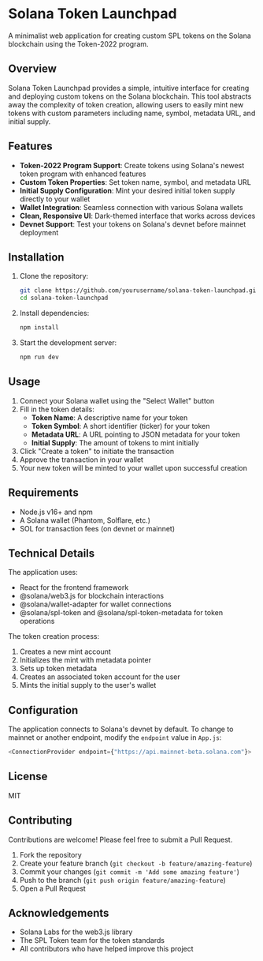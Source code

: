 # Solana Token Launchpad

A minimalist web application for creating custom SPL tokens on the Solana blockchain using the Token-2022 program.

## Overview

Solana Token Launchpad provides a simple, intuitive interface for creating and deploying custom tokens on the Solana blockchain. This tool abstracts away the complexity of token creation, allowing users to easily mint new tokens with custom parameters including name, symbol, metadata URL, and initial supply.

## Features

- **Token-2022 Program Support**: Create tokens using Solana's newest token program with enhanced features
- **Custom Token Properties**: Set token name, symbol, and metadata URL
- **Initial Supply Configuration**: Mint your desired initial token supply directly to your wallet
- **Wallet Integration**: Seamless connection with various Solana wallets
- **Clean, Responsive UI**: Dark-themed interface that works across devices
- **Devnet Support**: Test your tokens on Solana's devnet before mainnet deployment

## Installation

1. Clone the repository:
   ```bash
   git clone https://github.com/yourusername/solana-token-launchpad.git
   cd solana-token-launchpad
   ```

2. Install dependencies:
   ```bash
   npm install
   ```

3. Start the development server:
   ```bash
   npm run dev
   ```

## Usage

1. Connect your Solana wallet using the "Select Wallet" button
2. Fill in the token details:
   - **Token Name**: A descriptive name for your token
   - **Token Symbol**: A short identifier (ticker) for your token
   - **Metadata URL**: A URL pointing to JSON metadata for your token
   - **Initial Supply**: The amount of tokens to mint initially
3. Click "Create a token" to initiate the transaction
4. Approve the transaction in your wallet
5. Your new token will be minted to your wallet upon successful creation

## Requirements

- Node.js v16+ and npm
- A Solana wallet (Phantom, Solflare, etc.)
- SOL for transaction fees (on devnet or mainnet)

## Technical Details

The application uses:
- React for the frontend framework
- @solana/web3.js for blockchain interactions
- @solana/wallet-adapter for wallet connections
- @solana/spl-token and @solana/spl-token-metadata for token operations

The token creation process:
1. Creates a new mint account
2. Initializes the mint with metadata pointer
3. Sets up token metadata
4. Creates an associated token account for the user
5. Mints the initial supply to the user's wallet

## Configuration

The application connects to Solana's devnet by default. To change to mainnet or another endpoint, modify the `endpoint` value in `App.js`:

```javascript
<ConnectionProvider endpoint={"https://api.mainnet-beta.solana.com"}>
```

## License

MIT

## Contributing

Contributions are welcome! Please feel free to submit a Pull Request.

1. Fork the repository
2. Create your feature branch (`git checkout -b feature/amazing-feature`)
3. Commit your changes (`git commit -m 'Add some amazing feature'`)
4. Push to the branch (`git push origin feature/amazing-feature`)
5. Open a Pull Request

## Acknowledgements

- Solana Labs for the web3.js library
- The SPL Token team for the token standards
- All contributors who have helped improve this project